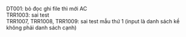  DT001: bỏ đọc ghi file thì mới AC<br>
 TRR1003: sai test<br>
 TRR1007, TRR1008, TRR1009: sai test mẫu thứ 1 (input là danh sách kề không phải danh sách cạnh)<br>
